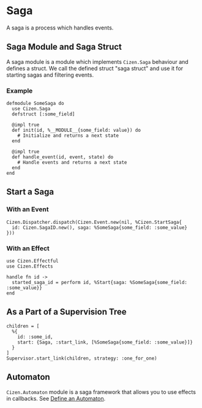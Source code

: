 # Saga

A saga is a process which handles events.

## Saga Module and Saga Struct

A saga module is a module which implements `Cizen.Saga` behaviour and defines a struct.
We call the defined struct "saga struct" and use it for starting sagas and filtering events.

### Example

    defmodule SomeSaga do
      use Cizen.Saga
      defstruct [:some_field]

      @impl true
      def init(id, %__MODULE__{some_field: value}) do
        # Initialize and returns a next state
      end

      @impl true
      def handle_event(id, event, state) do
        # Handle events and returns a next state
      end
    end

## Start a Saga

### With an Event

    Cizen.Dispatcher.dispatch(Cizen.Event.new(nil, %Cizen.StartSaga{
      id: Cizen.SagaID.new(), saga: %SomeSaga{some_field: :some_value}
    }))

### With an Effect

    use Cizen.Effectful
    use Cizen.Effects

    handle fn id ->
      started_saga_id = perform id, %Start{saga: %SomeSaga{some_field: :some_value}}
    end

## As a Part of a Supervision Tree

    children = [
      %{
        id: :some_id,
        start: {Saga, :start_link, [%SomeSaga{some_field: :some_value}]}
      }
    ]
    Supervisor.start_link(children, strategy: :one_for_one)

## Automaton

`Cizen.Automaton` module is a saga framework that allows you to use effects in callbacks.
See [Define an Automaton](getting_started.html#define-an-automaton).
